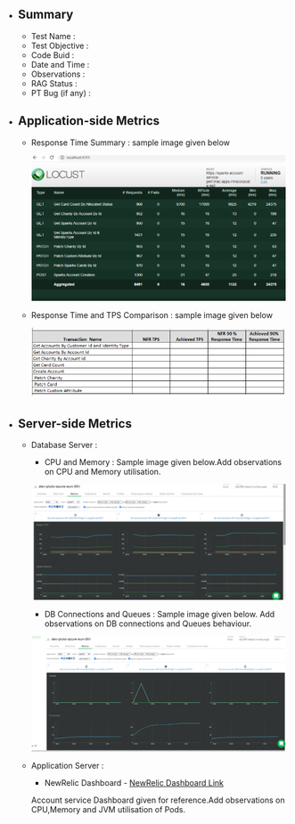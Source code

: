 - ## Summary
    - Test Name :
    - Test Objective :
    - Code Buid :
    - Date and Time :
    - Observations :
    - RAG Status :
    - PT Bug (if any) : 
 - ## Application-side Metrics
   - Response Time Summary :   sample image given below
     
       ![Response Time - Summary](./Images/ResponseTime_Summary_TestName_BuildName_DataeandTime.PNG) 
       
   - Response Time and TPS Comparison : sample image given below
    
      ![Response Time and TPS - Comparison](./Images/TPSandResponseTime_Comparison_TestName_BuildName_DataeandTime.png) 
     

 - ## Server-side Metrics 
   - Database Server :
     - CPU and Memory : Sample image given below.Add observations on CPU and Memory utilisation.
      
      ![Mongo DB CPU and Memory - Sample Image](./Images/MongoDB_Perf_TestName_BuildNo_CPUandMemory_DateandTime.png)
      
     - DB Connections and Queues : Sample image given below. Add observations on DB connections and Queues behaviour. 
     
      ![Mongo DB Connections and Queues - Sample Image](./Images/MongoDB_Perf_TestName_BuildNo_QueuesandConnections_DateandTime.png)
      
   - Application Server  :
       - NewRelic Dashboard - [NewRelic Dashboard Link](https://one.nr/0znQxNe4dRV) 
       
        Account service Dashboard given for reference.Add observations on CPU,Memory and JVM utilisation of Pods.

